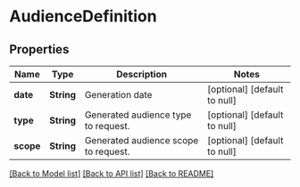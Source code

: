 # AudienceDefinition
## Properties

| Name | Type | Description | Notes |
|------------ | ------------- | ------------- | -------------|
| **date** | **String** | Generation date | [optional] [default to null] |
| **type** | **String** | Generated audience type to request. | [optional] [default to null] |
| **scope** | **String** | Generated audience scope to request. | [optional] [default to null] |

[[Back to Model list]](../README.md#documentation-for-models) [[Back to API list]](../README.md#documentation-for-api-endpoints) [[Back to README]](../README.md)

